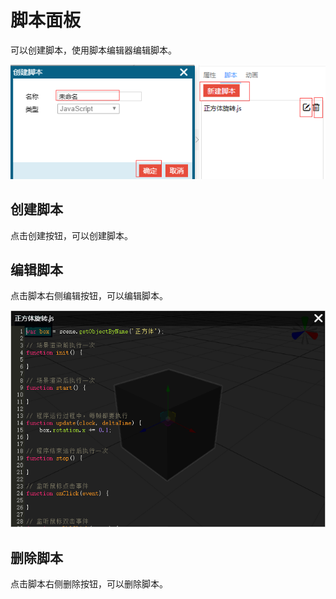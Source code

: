 # 脚本面板

可以创建脚本，使用脚本编辑器编辑脚本。 

![image](../../images/script-panel.png)

## 创建脚本

点击创建按钮，可以创建脚本。

## 编辑脚本

点击脚本右侧编辑按钮，可以编辑脚本。

![image](../../images/script-editor.png)

## 删除脚本

点击脚本右侧删除按钮，可以删除脚本。
